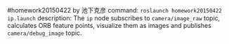 #homework20150422 by 池下克彦
command: `roslaunch homework20150422 ip.launch`
description: The `ip` node subscribes to `camera/image_raw` topic, calculates ORB feature points, visualize them as images and publishes `camera/debug_image` topic.

